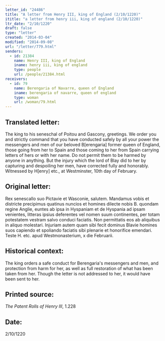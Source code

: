```yaml
---
letter_id: "24486"
title: "A letter from Henry III, king of England (2/10/1220)"
ititle: "a letter from henry iii, king of england (2/10/1220)"
ltr_date: "2/10/1220"
draft: false
type: "letter"
created: "2014-03-04"
modified: "2014-09-08"
url: "/letter/779.html"
senders:
  - id: 21384
    name: Henry III, king of England
    iname: henry iii, king of england
    type: people
    url: /people/21384.html
receivers:
  - id: 79
    name: Berengaria of Navarre, queen of England
    iname: berengaria of navarre, queen of england
    type: woman
    url: /woman/79.html
---
```

<h2> Translated letter:</h2>The king to his seneschal of Poitou and Gascony, greetings.  We order you and strictly command that you have conducted safely by all your power the messengers and men of our beloved B[erengaria] former queen of England, those going from her to Spain and those coming to her from Spain carrying letters of hers or with her name.  Do not permit them to be harmed by anyone in anything.  But the injury which the lord of Blay did to her by capturing and despoiling her men, have corrected fully and honorably.
Witnessed by H[enry] etc., at Westminster, 10th day of February.
<h2 class="mt-4"> Original letter:</h2>Rex senescallo suo Pictavie et Wasconie, salutem.  Mandamus vobis et districte precipimus quatinus nuncios et homines dilecte nobis B. quondam regine Anglie, euntes ab ipsa in Hyspaniam et de Hyspania ad ipsam venientes, litteras ipsius deferentes vel nomen suum continentes, per totam potestatem vestram salvo conduci faciatis.  Non permittatis eos ab aliquibus in aliquo molestari.  Injuriam autem quam sibi fecit dominus Blavie homines suos capiendo et spoliando faciatis sibi plenarie et honorifice emendari.  Teste H. etc. apud Westmonasterium, x die Februarii.
<h2 class="mt-4"> Historical context:</h2>The king orders a safe conduct for Berengaria's messengers and men, and protection from harm for her, as well as full restoration of what has been taken from her.  Though the letter is not addressed to her, it would have been sent to her.
<h2 class="mt-4"> Printed source:</h2><p><em>The Patent Rolls of Henry III</em>, 1.228</p><h2 class="mt-4"> Date:</h2>2/10/1220
